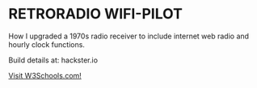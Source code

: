 # RETRORADIO WIFI-PILOT

How I upgraded a 1970s radio receiver to include internet web radio and hourly clock functions.

Build details at:
hackster.io

<a href="https://www.w3schools.com/">Visit W3Schools.com!</a>


